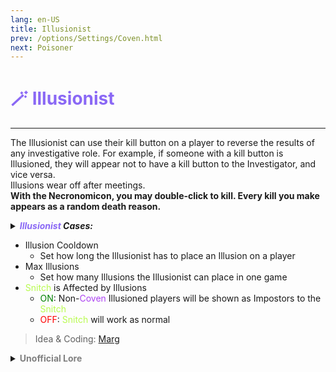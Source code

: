 ```yaml
---
lang: en-US
title: Illusionist
prev: /options/Settings/Coven.html
next: Poisoner
---
```


# <font color="#8a68f5">🪄 <b>Illusionist</b></font> <Badge text="Trickery" type="tip" vertical="middle"/>
---

The Illusionist can use their kill button on a player to reverse the results of any investigative role. For example, if someone with a kill button is Illusioned, they will appear not to have a kill button to the Investigator, and vice versa.<br>Illusions wear off after meetings.<br><b>With the Necronomicon, you may double-click to kill. Every kill you make appears as a random death reason.</b>

<details>
<summary><i><b><font color="#8a68f5">Illusionist</font> Cases:</b></i></summary>

* Fortune Teller & Overseer
  * Non-<font color=#ac42f2>Coven</font> Illusioned: Appears as a random enabled <font color=#ac42f2>Coven</font> role
  * <font color=#ac42f2>Coven</font> Illusioned: Appears as a random enabled <font color=#8cffff>Crewmate</font> role
* Inspector & Oracle
  * Non-<font color=#ac42f2>Coven</font> Illusioned: Appears as <font color=#ac42f2>Coven</font>
  * <font color=#ac42f2>Coven</font> Illusioned: Appears as <font color=#8cffff>Crewmate</font>
* Investigator
  * Non-<font color=#ac42f2>Coven</font> Illusioned: Will always show that they have a kill button
  * <font color=#ac42f2>Coven</font> Illusioned: Will show that they do not have a kill button
* Psychic
  * Non-<font color=#ac42f2>Coven</font> Illusioned: Name is forced to be red
  * <font color=#ac42f2>Coven</font> Illusioned: Nothing changes
* Witness
  * Non-<font color=#ac42f2>Coven</font> Illusioned: Will always show that they have killed
  * <font color=#ac42f2>Coven</font> Illusioned: Will never show that they have killed

---

</details>

* Illusion Cooldown
  * Set how long the Illusionist has to place an Illusion on a player
* Max Illusions
  * Set how many Illusions the Illusionist can place in one game
* <font color=#b8fb4f>Snitch</font> is Affected by Illusions
  * <font color=green>ON</font>: Non-<font color=#ac42f2>Coven</font> Illusioned players will be shown as Impostors to the <font color=#b8fb4f>Snitch</font>
  * <font color=red>OFF</font>: <font color=#b8fb4f>Snitch</font> will work as normal

> Idea & Coding: [Marg](https://github.com/MargaretTheFool)


<details>
<summary><b><font color=gray>Unofficial Lore</font></b></summary>

Placeholder: This role is a ROLE OH EM GOSH
> Submitted by: Member
</details>